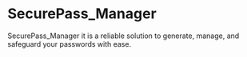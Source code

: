 # SecurePass_Manager
SecurePass_Manager it is a reliable solution to generate, manage, and safeguard your passwords with ease.

